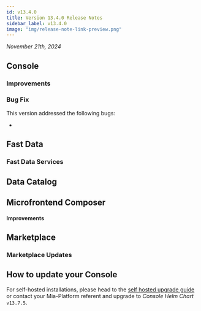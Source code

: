 ```yaml
---
id: v13.4.0
title: Version 13.4.0 Release Notes
sidebar_label: v13.4.0
image: "img/release-note-link-preview.png"
---
```


_November 21th, 2024_


## Console

### Improvements

### Bug Fix

This version addressed the following bugs:

* 

## Fast Data

### Fast Data Services

## Data Catalog



## Microfrontend Composer

#### Improvements


## Marketplace

### Marketplace Updates

## How to update your Console

For self-hosted installations, please head to the [self hosted upgrade guide](/infrastructure/self-hosted/installation-chart/100_how-to-upgrade.md) or contact your Mia-Platform referent and upgrade to _Console Helm Chart_ `v13.7.5`.

